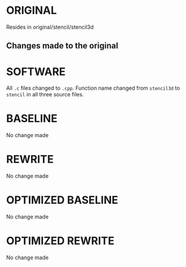 # ORIGINAL
Resides in original/stencil/stencil3d

## Changes made to the original

# SOFTWARE
All `.c` files changed to `.cpp`.
Function name changed from `stencil3d` to `stencil` in all three source files.

# BASELINE
No change made

# REWRITE
No change made

# OPTIMIZED BASELINE
No change made

# OPTIMIZED REWRITE
No change made
